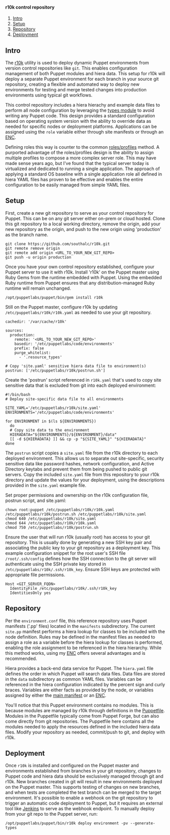 #### r10k control repository

1. [Intro](#Intro)
1. [Setup](#Setup)
1. [Repository](#Repository)
1. [Deployment](#Deployment)

## Intro
The [r10k](https://github.com/puppetlabs/r10k) utility is used to deploy dynamic Puppet environments from version control repositories like `git`.  This enables configuration
management of both Puppet modules and hiera data.  This setup for r10k will deploy a separate Puppet environment for each branch in your source git repository, creating a
flexible and automated way to deploy new environments for testing and merge tested changes into production environments using typical git workflows.

This control repository includes a hiera hierachy and example data files to perform all node configuration by leveraging the [types module](https://forge.puppet.com/southalc/types)
to avoid writing any Puppet code.  This design provides a standard configuration based on operating system version with the ability to override data as needed for specific nodes
or deployment platforms.  Applications can be assigned using the `role` variable either through site manifests or through an [ENC](https://github.com/southalc/enc).

Defining roles this way is counter to the common [roles/profiles](https://puppet.com/docs/pe/latest/roles_and_profiles_example.html) method.  A purported advantage of the
roles/profiles design is the ability to assign multiple profiles to compose a more complex server role.  This may have made sense years ago, but I've found that the typical server
today is virtualized and dedicated to running a single application.  The approach of applying a standard OS baseline with a single application role all defined in hiera YAML files
has proven to be effective and enables the entire configuration to be easily managed from simple YAML files.

## Setup
First, create a new git repository to serve as your control repository for Puppet.  This can be on any git server either on-prem or cloud hosted.  Clone this git repository to a
local working directory, remove the origin, add your new repository as the origin, and push to the new origin using 'production' as the branch name.
```
git clone https://github.com/southalc/r10k.git
git remote remove origin 
git remote add origin <URL_TO_YOUR_NEW_GIT_REPO>
git push -u origin production

```
Once you have your own control repository established, configure your Puppet server to use it with r10k.  Install 'r10k' on the Puppet master using Ruby Gems from the runtime
embedded with Puppet.  Using the embedded Ruby runtime from Puppet ensures that any distribution-managed Ruby runtime will remain unchanged.
```
/opt/puppetlabs/puppet/bin/gem install r10k
```
Still on the Puppet master, configure r10k by updating `/etc/puppetlabs/r10k/r10k.yaml` as needed to use your git repository.
```
cachedir: '/var/cache/r10k'

sources:
  production:
    remote: '<URL_TO_YOUR_NEW_GIT_REPO>'
    basedir: '/etc/puppetlabs/code/environments'
    prefix: false
    purge_whitelist:
      - '.resource_types'

# Copy 'site.yaml' sensitive hiera data file to environment(s)
postrun: ['/etc/puppetlabs/r10k/postrun.sh']
```
Create the 'postrun' script referenced in `r10k.yaml` that's  used to copy site sensitive data that is excluded from git into each deployed environment:
```
#!/bin/bash
# Deploy site-specific data file to all environments

SITE_YAML='/etc/puppetlabs/r10k/site.yaml'
ENVIRONMENTS='/etc/puppetlabs/code/environments'

for ENVIRONMENT in $(ls ${ENVIRONMENTS})
  do
  # Copy site data to the environment
  HIERADATA="${ENVIRONMENTS}/${ENVIRONMENT}/data"
  [[ -d ${HIERADATA} ]] && cp -p "${SITE_YAML}" "${HIERADATA}"
done
```
The `postrun` script copies a `site.yaml` file from the r10k directory to each deployed environment.  This allows us to separate out site-specific, security sensitive data like
password hashes, network configuration, and Active Directory keytabs and prevent them from being pushed to public git servers.  Copy the included `site.yaml` file from this
repository to your r10k directory and update the values for your deployment, using the descriptions provided in the `site.yaml` example file.

Set proper permissions and ownership on the r10k configuration file, postrun script, and site.yaml:
```
chown root:puppet /etc/puppetlabs/r10k/r10k.yaml /etc/puppetlabs/r10k/postrun.sh /etc/puppetlabs/r10k/site.yaml
chmod 640 /etc/puppetlabs/r10k/site.yaml
chmod 644 /etc/puppetlabs/r10k/r10k.yaml
chmod 750 /etc/puppetlabs/r10k/postrun.sh
```
Ensure the user that will run r10k (usually root) has access to your git repository.  This is usually done by generating a new SSH key pair and associating the public key to your
git repository as a deployment key.  This example configuration snippet for the root user's SSH file `/root/.ssh/config` defines how the SSH connection to the git server will
authenticate using the SSH private key stored in `/etc/puppetlabs/r10k/.ssh/r10k_key`.  Ensure SSH keys are protected with appropriate file permissions.
```
Host <GIT_SERVER_FQDN>
  IdentityFile /etc/puppetlabs/r10k/.ssh/r10k_key
  IdentitiesOnly yes
```

## Repository
Per the `environment.conf` file, this reference repository uses Puppet manifests ('.pp' files) located in the `manifests` subdirectory.  The current `site.pp` manifest performs a
hiera lookup for classes to be included with the node definition.  Rules may be defined in the manifest files as needed to assign a role as a variable before the hiera lookup for
classes is performed, enabling the role assignment to be referenced in the hiera hierarchy.  While this method works, using my [ENC](https://github.com/southalc/enc) offers
several advantages and is recommended.

Hiera provides a back-end data service for Puppet.  The `hiera.yaml` file defines the order in which Puppet will search data files.  Data files are stored in the `data`
subdirectory as common YAML files.  Variables can be referenced in the hiera configuration indicated by the percent sign and curly braces.  Variables are either facts as provided
by the node, or variables assigned by either the [main manifest](https://puppet.com/docs/puppet/latest/dirs_manifest.html) or an [ENC](https://github.com/southalc/enc).

You'll notice that this Puppet environment contains no modules.  This is because modules are managed by r10k through definitions in the [Puppetfile](https://puppet.com/docs/pe/latest/puppetfile.html).
Modules in the Puppetfile typically come from Puppet Forge, but can also come directly from git repositories.  The Puppetfile here contains all the modules needed to apply the
resources defined in the included hiera data files.  Modify your repository as needed, commit/push to git, and deploy with r10k.

## Deployment
Once `r10k` is installed and configured on the Puppet master and environments established from branches in your git repository, changes to Puppet code and hiera data should be
exclusively managed through git and r10k.  New branches created in git will result in new environments deployed on the Puppet master.  This supports testing of changes on new
branches, and when tests are completed the test branch can be merged to the target environment.  It's possible to enable a webhook on the git repository to trigger an automatic
code deployment to Puppet, but it requires an external tool like [Jenkins](https://www.jenkins.io/) to serve as the webhook endpoint.  To manually deploy from your git repo to
the Puppet server, run:
```
/opt/puppetlabs/puppet/bin/r10k deploy environment -pv --generate-types
```

